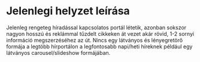 [//]: # (Követelményspecifikáció elkészítése - Jelenlegi helyzet leírása)

Jelenlegi helyzet leírása
=========================

Jelenleg rengeteg híradással kapcsolatos portál létetik, azonban sokszor nagyon hosszú és
reklámmal tűzdelt cikkeken át vezet akár rövid, 1-2 sornyi információ megszerzéséhez az út. Nincs egy látványos és lényegretörő formája a legtöbb hírportálon a legfontosabb napi/heti híreknek például egy látványos carousel/slideshow formájában.